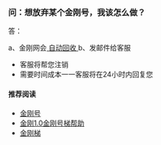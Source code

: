 ### 问：想放弃某个金刚号，我该怎么做？

答：

a、金刚网会[ 自动回收 ](https://a2zitpro.github.io/web/)
b、发邮件给客服

- 客服将帮您注销
- 需要时间成本一一客服将在24小时内回复您

#### 推荐阅读

- [金刚号](https://a2zitpro.github.io/web/list_kkid)
- [金刚1.0金刚号梯帮助](https://a2zitpro.github.io/web/list_helpkkvpn1.0)
- [金刚梯](https://a2zitpro.github.io/web/dlb)
